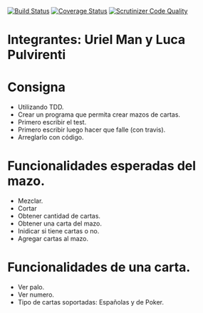 [![Build Status](https://travis-ci.org/urielman/ExamGenerator.svg?branch=master)](https://travis-ci.org/urielman/ExamGenerator) [![Coverage Status](https://coveralls.io/repos/github/urielman/TDD2018/badge.svg?branch=master)](https://coveralls.io/github/urielman/TDD2018?branch=master) [![Scrutinizer Code Quality](https://scrutinizer-ci.com/g/urielman/TDD2018/badges/quality-score.png?b=master)](https://scrutinizer-ci.com/g/urielman/TDD2018/?branch=master)

# Integrantes: Uriel Man y Luca Pulvirenti
# Consigna

- Utilizando TDD.
- Crear un programa que permita crear mazos de cartas.
- Primero escribir el test.
- Primero escribir luego hacer que falle (con travis).
- Arreglarlo con código.

# Funcionalidades esperadas del mazo.

- Mezclar.
- Cortar
- Obtener cantidad de cartas.
- Obtener una carta del mazo.
- Inidicar si tiene cartas o no.
- Agregar cartas al mazo.

# Funcionalidades de una carta.

- Ver palo.
- Ver numero.
- Tipo de cartas soportadas: Españolas y de Poker.
